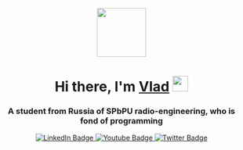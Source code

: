 <div id="header" align="center">
  <img src="https://media.giphy.com/media/M9gbBd9nbDrOTu1Mqx/giphy.gif" width="100"/>
</div>

<h1 align="center">Hi there, I'm 
  <a href="https://https://www.reddit.com/user/Dear_Deal_9143//" target="_blank">Vlad</a> 
  <img src="https://github.com/blackcater/blackcater/raw/main/images/Hi.gif" height="32"/>
</h1>
<h3 align="center">A student from Russia of SPbPU radio-engineering, who is fond of programming</h3>

<div id="badges" align="center">
  <a href="https://t.me/smoozyandr">
    <img src="https://img.shields.io/badge/Telegram-blue?style=for-the-badge&logo=telegram&logoColor=white" alt="LinkedIn Badge"/>
  </a>
  <a href="https://www.youtube.com/@-SmooZy">
    <img src="https://img.shields.io/badge/YouTube-red?style=for-the-badge&logo=youtube&logoColor=white" alt="Youtube Badge"/>
  </a>
  <a href="https://vk.com/vsmoozy">
    <img src="https://img.shields.io/badge/VKontakte-blue?style=for-the-badge&logo=vk&logoColor=white" alt="Twitter Badge"/>
  </a>
</div>

<div id="badges" align="center">
  <img src="https://komarev.com/ghpvc/?username=SmooZy-Tess&style=flat-square&color=blue" alt=""/>
</div>


